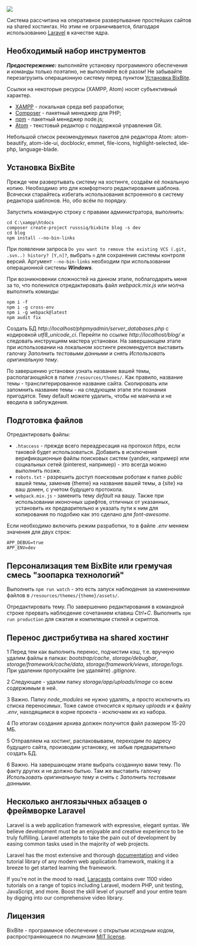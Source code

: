 <img src="https://bixbite.site/logo-git-tmp.png">

Система рассчитана на оперативное развертывание простейших сайтов на shared хостингах. Но этим не ограничивается, благодаря использованию <a href="https://github.com/laravel/laravel">Laravel</a> в качестве ядра.

## Необходимый набор инструментов

***Предостережение:*** выполняйте установку программного обеспечения и команды только поэтапно, не выполняйте всё разом! Не забывайте перезагрузить операционную систему перед пунктом [Установка BixBite](#Установка-bixbite).

Ссылки на некоторые ресурсы (XAMPP, Atom) носят субъективный характер.

- <a href="https://www.apachefriends.org/ru/index.html">XAMPP</a> - локальная среда веб разработки;
- <a href="https://getcomposer.org/Composer-Setup.exe">Composer</a> - пакетный менеджер для PHP;
- <a href="https://nodejs.org/en/download/">npm</a> - пакетный менеджер node.js;
- <a href="https://atom.io/">Atom</a> - текстовый редактор с поддержкой управления Git.

Небольшой список рекомендуемых пакетов для редактора Atom: atom-beautify, atom-ide-ui, docblockr, emmet, file-icons, highlight-selected, 
ide-php, language-blade.

## Установка BixBite

Прежде чем развертывать систему на хостинге, создаём её локальную копию. Необходимо это для комфортного редактирования шаблона. Всячески старайтесь избегать использования встроенного в систему редактора шаблонов. Но, обо всём по порядку.

Запустить командную строку с правами администратора, выполнить:

```
cd C:\xampp\htdocs
composer create-project russsiq/bixbite blog -s dev
cd blog
npm install --no-bin-links
```

При появлении запроса `Do you want to remove the existing VCS (.git, .svn..) history? [Y,n]?`, выбрать `n` для сохранения системы контроля версий. Аргумент `--no-bin-links` необходим при использовании операционной системы ***Windows***.

При возникновении сложностей на данном этапе, поблагодарить меня за то, что поленился отредактировать файл *webpack.mix.js* или молча выполнить команды: 

```
npm i -f
npm i -g cross-env
npm i -g webpack@latest
npm audit fix
```

Создать БД *http://localhost/phpmyadmin/server_databases.php* с кодировкой *utf8_unicode_ci*. Перейти по ссылке *http://localhost/blog/* и следовать инструкциям мастера установки. На завершающем этапе при использовании на локальном хостинге рекомендуется выставить галочку *Заполнить тестовыми данными* и снять *Использовать оригинальную тему*.

По завершению установки узнать название вашей темы, располагающейся в папке `/resources/themes/`. Как правило, название темы - транслитерированное название сайта. Скопировать или запомнить название темы - на следующем этапе эти познания пригодятся. Тему default можете удалить, чтобы не маячила и не вводила в заблуждения.

## Подготовка файлов

Отредактировать файлы:
- `.htaccess` - прежде всего переадресация на протокол *https*, если таковой будет использоваться. Добавить в исключения верификационные файлы поисковых систем (yandex, например) или социальных сетей (pinterest, например) - это всегда можно выполнить позже.
- `robots.txt` - разрешить доступ поисковым роботам к папке *public* вашей темы, заменив {theme} на название вашей темы, а {site} на ваш домен, с учетом будущего протокола.
- `webpack.mix.js` - заменить тему *default* на вашу. Также при использовании иконочных шрифтов, отличных от указанных, установить их предварительно и указать пути к ним для копирования по подобию как это сделано для *font-awesome*.

Если необходимо включить режим разработки, то в файле *.env* меняем значения для двух строк:

```
APP_DEBUG=true
APP_ENV=dev
```

## Персонализация тем BixBite или гремучая смесь "зоопарка технологий"

Выполнить `npm run watch` - это есть запуск наблюдения за изменениями файлов в `/resources/themes/{theme}/assets/`.

Отредактировать тему. По завершению редактирования в командной строке прервать наблюдение сочетанием клавиш *Ctrl+C*. Выполнить `npm run production` для сжатия и компиляции стилей и скриптов.

## Перенос дистрибутива на shared хостинг

1 Перед тем как выполнить перенос, подчистим кэш, т.е. вручную удалим файлы в папках: *bootstrap/cache*, *storage/debugbar*, *storage/framework/cache/data*, *storage/framework/views*, *storage/logs*. При удалении пропускайте (не удаляйте) *.gitignore*.

2 Следующее - удалим папку *storage/app/uploads/image* со всем содержимым в ней.

3 Важно. Папку *node_modules* не нужно удалять, а просто исключить из списка переносимых. Тоже самое относится к ярлыку *uploads* и к файлу *.env*, находящимся в корне проекта - исключаем их из набора.

4 По итогам создания архива должен получится файл размером 15-20 МБ.

5 Отправляем на хостинг, распаковываем, переходим по адресу будущего сайта, производим установку, не забыв предварительно создать БД.

6 Важно. На завершающем этапе выбрать созданную вами тему. По факту других и не должно бытью. Там же выставить галочку *Использовать оригинальную тему* и снять с *Заполнить тестовыми данными*.

## Несколько англоязычных абзацев о фреймворке Laravel

Laravel is a web application framework with expressive, elegant syntax. We believe development must be an enjoyable and creative experience to be truly fulfilling. Laravel attempts to take the pain out of development by easing common tasks used in the majority of web projects.

Laravel has the most extensive and thorough [documentation](https://laravel.com/docs) and video tutorial library of any modern web application framework, making it a breeze to get started learning the framework.

If you're not in the mood to read, [Laracasts](https://laracasts.com) contains over 1100 video tutorials on a range of topics including Laravel, modern PHP, unit testing, JavaScript, and more. Boost the skill level of yourself and your entire team by digging into our comprehensive video library.

## Лицензия

BixBite - программное обеспечение с открытым исходным кодом, распространяющееся по лицензии [MIT license](https://choosealicense.com/licenses/mit/).
